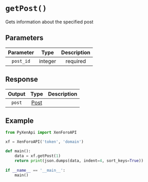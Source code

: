 # ``getPost()`` 
Gets information about the specified post

## Parameters
| Parameter      | Type                          | Description                              |
| :---------: | :----------------------------------: | :----------------------------------: |
| `post_id`       | integer | required

## Response
| Output      | Type                          | Description                                 |
| :---------: | :----------------------------------: | :----------------------------------: |
| `post`       | <a href="https://xenforo.com/community/pages/api-endpoints/#type_Post">Post</a> |  

## Example
```py linenums="1"
from PyXenApi import XenForoAPI

xf = XenForoAPI('token', 'domain')

def main():
	data = xf.getPost(1)
	return print(json.dumps(data, indent=4, sort_keys=True))
	
if __name__ == '__main__':
	main()
```